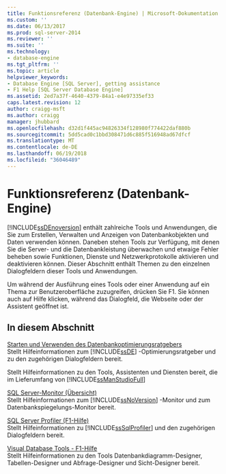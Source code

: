 ```yaml
---
title: Funktionsreferenz (Datenbank-Engine) | Microsoft-Dokumentation
ms.custom: ''
ms.date: 06/13/2017
ms.prod: sql-server-2014
ms.reviewer: ''
ms.suite: ''
ms.technology:
- database-engine
ms.tgt_pltfrm: ''
ms.topic: article
helpviewer_keywords:
- Database Engine [SQL Server], getting assistance
- F1 Help [SQL Server Database Engine]
ms.assetid: 2ed7a37f-4640-4379-84a1-e4e97335ef33
caps.latest.revision: 12
author: craigg-msft
ms.author: craigg
manager: jhubbard
ms.openlocfilehash: d32d1f445ac94826334f128980f774422daf880b
ms.sourcegitcommit: 5dd5cad0c1bbd308471d6c885f516948ad67dfcf
ms.translationtype: MT
ms.contentlocale: de-DE
ms.lasthandoff: 06/19/2018
ms.locfileid: "36046489"
---
```

# <a name="feature-reference-database-engine"></a>Funktionsreferenz (Datenbank-Engine)
  [!INCLUDE[ssDEnoversion](../includes/ssdenoversion-md.md)] enthält zahlreiche Tools und Anwendungen, die Sie zum Erstellen, Verwalten und Anzeigen von Datenbankobjekten und Daten verwenden können. Daneben stehen Tools zur Verfügung, mit denen Sie die Server- und die Datenbankleistung überwachen und etwaige Fehler beheben sowie Funktionen, Dienste und Netzwerkprotokolle aktivieren und deaktivieren können. Dieser Abschnitt enthält Themen zu den einzelnen Dialogfeldern dieser Tools und Anwendungen.  
  
 Um während der Ausführung eines Tools oder einer Anwendung auf ein Thema zur Benutzeroberfläche zuzugreifen, drücken Sie F1. Sie können auch auf <localizedText>Hilfe</localizedText> klicken, während das Dialogfeld, die Webseite oder der Assistent geöffnet ist.  
  
## <a name="in-this-section"></a>In diesem Abschnitt  
 [Starten und Verwenden des Datenbankoptimierungsratgebers](../relational-databases/performance/database-engine-tuning-advisor.md)  
 Stellt Hilfeinformationen zum [!INCLUDE[ssDE](../includes/ssde-md.md)] -Optimierungsratgeber und zu den zugehörigen Dialogfeldern bereit.  
  
 Stellt Hilfeinformationen zu den Tools, Assistenten und Diensten bereit, die im Lieferumfang von [!INCLUDE[ssManStudioFull](../includes/ssmanstudiofull-md.md)]  
  
 [SQL Server-Monitor (Übersicht)](configure-windows/sql-server-monitor-overview.md)  
 Stellt Hilfeinformationen zum [!INCLUDE[ssNoVersion](../includes/ssnoversion-md.md)] -Monitor und zum Datenbankspiegelungs-Monitor bereit.  
  
 [SQL Server Profiler (F1-Hilfe)](../tools/sql-server-profiler/sql-server-profiler-f1-help.md)  
 Stellt Hilfeinformationen zu [!INCLUDE[ssSqlProfiler](../includes/sssqlprofiler-md.md)] und den zugehörigen Dialogfeldern bereit.  
  
 [Visual Database Tools - F1-Hilfe](../ssms/visual-db-tools/visual-database-tools-f1-help.md)  
 Stellt Hilfeinformationen zu den Tools Datenbankdiagramm-Designer, Tabellen-Designer und Abfrage-Designer und Sicht-Designer bereit.  
  
  